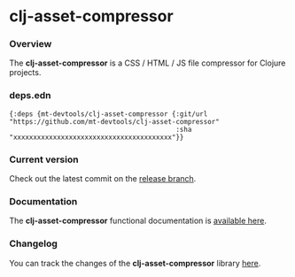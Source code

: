 
# clj-asset-compressor

### Overview

The <strong>clj-asset-compressor</strong> is a CSS / HTML / JS file compressor for Clojure projects.

### deps.edn

```
{:deps {mt-devtools/clj-asset-compressor {:git/url "https://github.com/mt-devtools/clj-asset-compressor"
                                          :sha     "xxxxxxxxxxxxxxxxxxxxxxxxxxxxxxxxxxxxxxxx"}}
```

### Current version

Check out the latest commit on the [release branch](https://github.com/mt-devtools/clj-asset-compressor/tree/release).

### Documentation

The <strong>clj-asset-compressor</strong> functional documentation is [available here](https://mt-devtools.github.io/clj-asset-compressor).

### Changelog

You can track the changes of the <strong>clj-asset-compressor</strong> library [here](CHANGES.md).
